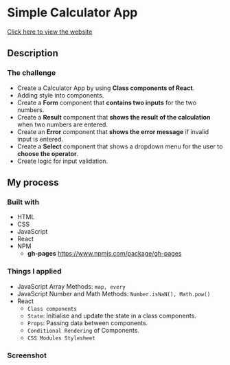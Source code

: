# Simple Calculator App 
[Click here to view the website](https://jwd-activity.github.io/simpleCalculator/)

## Description
### The challenge
- Create a Calculator App by using **Class components of React**.
- Adding style into components.
- Create a **Form** component that **contains two inputs** for the two numbers.
- Create a **Result** component that **shows the result of the calculation** when two numbers are entered.
- Create an **Error** component that **shows the error message** if invalid input is entered.
- Create a **Select** component that shows a dropdown menu for the user to **choose the operator**.
- Create logic for input validation.

## My process
### Built with
- HTML
- CSS
- JavaScript
- React
- NPM 
  - **gh-pages** https://www.npmjs.com/package/gh-pages

### Things I applied
- JavaScript Array Methods: `map, every` 
- JavaScript Number and Math Methods: `Number.isNaN(), Math.pow()`
- React  
  - `Class components`
  - `State`: Initialise and update the state in a class components.
  - `Props`: Passing data between components.
  - `Conditional Rendering` of Components.  
  - `CSS Modules Stylesheet`

### Screenshot





